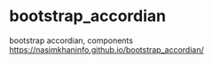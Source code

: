 # bootstrap_accordian
bootstrap accordian, components
https://nasimkhaninfo.github.io/bootstrap_accordian/
